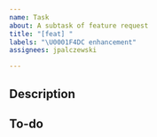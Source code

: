 ```yaml
---
name: Task
about: A subtask of feature request
title: "[feat] "
labels: "\U0001F4DC enhancement"
assignees: jpalczewski

---
```


## Description

## To-do
